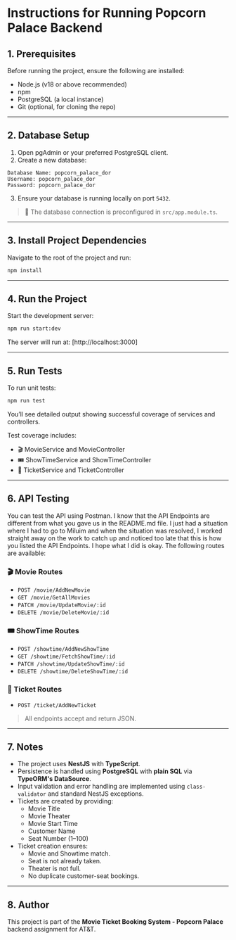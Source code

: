 # Instructions for Running Popcorn Palace Backend

## 1. Prerequisites

Before running the project, ensure the following are installed:

- Node.js (v18 or above recommended)
- npm
- PostgreSQL (a local instance)
- Git (optional, for cloning the repo)

---

## 2. Database Setup

1. Open pgAdmin or your preferred PostgreSQL client.  
2. Create a new database:

```
Database Name: popcorn_palace_dor
Username: popcorn_palace_dor
Password: popcorn_palace_dor
```

3. Ensure your database is running locally on port `5432`.

> 🔐 The database connection is preconfigured in `src/app.module.ts`.

---

## 3. Install Project Dependencies

Navigate to the root of the project and run:

```bash
npm install
```

---

## 4. Run the Project

Start the development server:

```bash
npm run start:dev
```

The server will run at: [http://localhost:3000]

---

## 5. Run Tests

To run unit tests:

```bash
npm run test
```

You’ll see detailed output showing successful coverage of services and controllers.

Test coverage includes:

- 🎬 MovieService and MovieController
- 🎟️ ShowTimeService and ShowTimeController
- 🧾 TicketService and TicketController

---

## 6. API Testing

You can test the API using Postman. I know that the API Endpoints are different from what you gave us in the README.md file. I just had a situation where I had to go to Miluim and when the situation was resolved, I worked straight away on the work to catch up and noticed too late that this is how you listed the API Endpoints. I hope what I did is okay.
The following routes are available:

### 🎬 Movie Routes

- `POST /movie/AddNewMovie`
- `GET /movie/GetAllMovies`
- `PATCH /movie/UpdateMovie/:id`
- `DELETE /movie/DeleteMovie/:id`

### 🎟️ ShowTime Routes

- `POST /showtime/AddNewShowTime`
- `GET /showtime/FetchShowTime/:id`
- `PATCH /showtime/UpdateShowTime/:id`
- `DELETE /showtime/DeleteShowTime/:id`

### 🧾 Ticket Routes

- `POST /ticket/AddNewTicket`

> All endpoints accept and return JSON.

---

## 7. Notes

- The project uses **NestJS** with **TypeScript**.
- Persistence is handled using **PostgreSQL** with **plain SQL** via **TypeORM's DataSource**.
- Input validation and error handling are implemented using `class-validator` and standard NestJS exceptions.
- Tickets are created by providing:
  - Movie Title
  - Movie Theater
  - Movie Start Time
  - Customer Name
  - Seat Number (1–100)
- Ticket creation ensures:
  - Movie and Showtime match.
  - Seat is not already taken.
  - Theater is not full.
  - No duplicate customer-seat bookings.

---

## 8. Author

This project is part of the **Movie Ticket Booking System - Popcorn Palace** backend assignment for AT&T.
